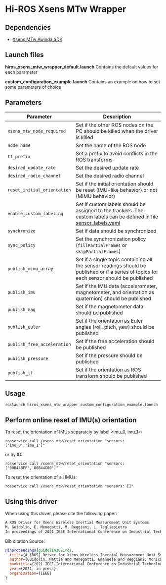 # Hi-ROS Xsens MTw Wrapper


## Dependencies
* [Xsens MTw Awinda SDK](https://www.xsens.com/products/mtw-awinda)


## Launch files
**hiros\_xsens\_mtw\_wrapper\_default.launch**
Contains the default values for each parameter

**custom\_configuration\_example.launch**
Contains an example on how to set some parameters of choice

## Parameters
| Parameter                   | Description                                                                                                                                                                                                     |
|-----------------------------|-----------------------------------------------------------------------------------------------------------------------------------------------------------------------------------------------------------------|
| `xsens_mtw_node_required`   | Set if the other ROS nodes on the PC should be killed when the driver is killed                                                                                                                                 |
| `node_name`                 | Set the name of the ROS node                                                                                                                                                                                    |
| `tf_prefix`                 | Set a prefix to avoid conflicts in the ROS transforms                                                                                                                                                           |
| `desired_update_rate`       | Set the desired update rate                                                                                                                                                                                     |
| `desired_radio_channel`     | Set the desired radio channel                                                                                                                                                                                   |
| `reset_initial_orientation` | Set if the initial orientation should be reset (IMU-like behavior) or not (MIMU behavior)                                                                                                                       |
| `enable_custom_labeling`    | Set if custom labels should be assigned to the trackers. The custom labels can be defined in file [sensor\_labels.yaml](https://github.com/HiROS-unipd/xsens_mtw_wrapper/blob/master/config/sensor_labels.yaml) |
| `synchronize`               | Set if data should be synchronized                                                                                                                                                                              |
| `sync_policy`               | Set the synchronization policy (`fillPartialFrames` or `skipPartialFrames`)                                                                                                                                     |
| `publish_mimu_array`        | Set if a single topic containing all the sensor readings should be published or if a series of topics for each sensor should be published                                                                       |
| `publish_imu`               | Set if the IMU data (accelerometer, magnetometer, and orientation as quaternion) should be published                                                                                                            |
| `publish_mag`               | Set if the magnetometer data should be published                                                                                                                                                                |
| `publish_euler`             | Set if the orientation as Euler angles (roll, pitch, yaw) should be published                                                                                                                                   |
| `publish_free_acceleration` | Set if the free acceleration should be published                                                                                                                                                                |
| `publish_pressure`          | Set if the pressure should be published                                                                                                                                                                         |
| `publish_tf`                | Set if the orientation as ROS transform should be published                                                                                                                                                     |


## Usage
```
roslaunch hiros_xsens_mtw_wrapper custom_configuration_example.launch
```

## Perform online reset of IMU(s) orientation
To reset the orientation of IMUs separately by label <imu_0, imu_1>:
```
rosservice call /xsens_mtw/reset_orientation "sensors: ['imu_0','imu_1']"
```
or by ID:
```
rosservice call /xsens_mtw/reset_orientation "sensors: ['00B44BFF','00B44C00']"
```

To reset the orientation of all IMUs:
```
rosservice call /xsens_mtw/reset_orientation "sensors: []"
```

## Using this driver



When using this driver, please cite the following paper:

```latex
A ROS Driver for Xsens Wireless Inertial Measurement Unit Systems.
M. Guidolin, E. Menegatti, M. Reggiani, L. Tagliapietra
In proceedings of 2021 IEEE International Conference on Industrial Technology (ICIT), 2021, in press.
```

Bib citation Source:

```bibtex
@inproceedings{guidolin2021ros,
  title={A {ROS} Driver for Xsens Wireless Inertial Measurement Unit Systems},
  author={Guidolin, Mattia and Menegatti, Emanuele and Reggiani, Monica and Tagliapietra, Luca},
  booktitle={2021 IEEE International Conference on Industrial Technology (ICIT)},
  year={2021, in press},
  organization={IEEE}
}
```

